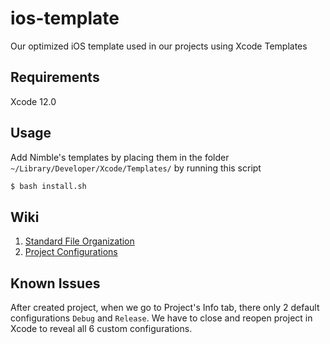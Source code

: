 # ios-template
Our optimized iOS template used in our projects using Xcode Templates

## Requirements

Xcode 12.0

## Usage

Add Nimble's templates by placing them in the folder `~/Library/Developer/Xcode/Templates/` by running this script

```sh
$ bash install.sh
```

## Wiki

1. [Standard File Organization](https://github.com/nimblehq/ios-templates/wiki/Standard-file-organization)
2. [Project Configurations](https://github.com/nimblehq/ios-templates/wiki/Project-configurations)

## Known Issues

After created project, when we go to Project's Info tab, there only 2 default configurations `Debug` and `Release`. We have to close and reopen project in Xcode to reveal all 6 custom configurations.